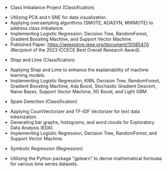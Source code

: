 * Class Imbalance Project (Classification)

- Utilizing PCA and t-SNE for data visualization.
- Applying oversampling algorithms (SMOTE, ADASYN, MWMOTE) to address class imbalance.
- Implementing Logistic Regression, Decision Tree, RandomForest, Gradient Boosting Machine, and Support Vector Machine.
- Published Paper: https://ieeexplore.ieee.org/document/10085470 (Recipient of the 2023 ICCECE Best Overall Research Award).
  
* Shap and Lime (Classification)

- Applying Shap and Lime to enhance the explainability of machine learning models.
- Implementing Logistic Regression, KNN, Decision Tree, RandomForest, Gradient Boosting Machine, Ada Boost, Stochastic Gradient Descent, Naive Bayes, Support Vector Machine, XG Boost, and Light GBM.

* Spam Detection (Classification)

- Applying CountVectorizer and TF-IDF Vectorizer for text data tokenization.
- Generating bar graphs, histograms, and word clouds for Exploratory Data Analysis (EDA).
- Implementing Logistic Regression, Decision Tree, RandomForest, and Support Vector Machine.

* Symbolic Regression (Regression)
- Utilizing the Python package "gplearn" to derive mathematical formulas for various time series datasets.

